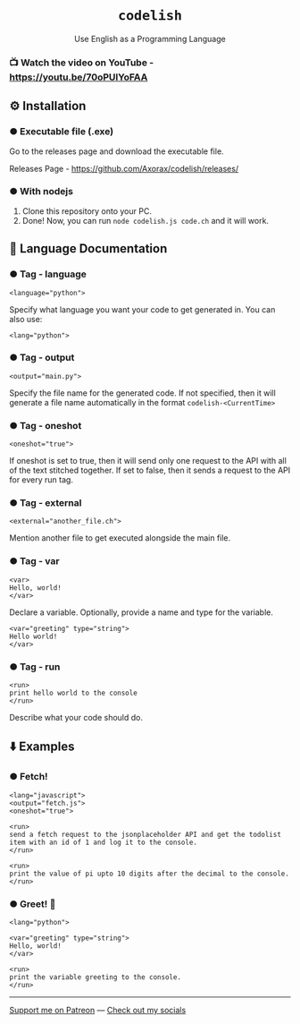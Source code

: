 <h1 align="center"><code>codelish</code></h1>

<p align="center">Use English as a Programming Language</p>

### 📺 Watch the video on YouTube - https://youtu.be/70oPUlYoFAA

## ⚙️ Installation

### ● Executable file (.exe)

Go to the releases page and download the executable file.

Releases Page - https://github.com/Axorax/codelish/releases/

### ● With nodejs

1. Clone this repository onto your PC.
2. Done! Now, you can run `node codelish.js code.ch` and it will work.

## 🔗 Language Documentation

### ● Tag - language

```
<language="python">
```

Specify what language you want your code to get generated in. You can also use:

```
<lang="python">
```

### ● Tag - output

```
<output="main.py">
```

Specify the file name for the generated code. If not specified, then it will generate a file name automatically in the format `codelish-<CurrentTime>`

### ● Tag - oneshot

```
<oneshot="true">
```

If oneshot is set to true, then it will send only one request to the API with all of the text stitched together. If set to false, then it sends a request to the API for every run tag.

### ● Tag - external

```
<external="another_file.ch">
```

Mention another file to get executed alongside the main file.

### ● Tag - var

```
<var>
Hello, world!
</var>
```

Declare a variable. Optionally, provide a name and type for the variable.

```
<var="greeting" type="string">
Hello world!
</var>
```

### ● Tag - run

```
<run>
print hello world to the console
</run>
```

Describe what your code should do.

## ⬇️ Examples

### ● Fetch!

```
<lang="javascript">
<output="fetch.js">
<oneshot="true">

<run>
send a fetch request to the jsonplaceholder API and get the todolist item with an id of 1 and log it to the console.
</run>

<run>
print the value of pi upto 10 digits after the decimal to the console.
</run>
```

### ● Greet! 👋

```
<lang="python">

<var="greeting" type="string">
Hello, world!
</var>

<run>
print the variable greeting to the console.
</run>
```

---

[Support me on Patreon](https://www.patreon.com/axorax) —
[Check out my socials](https://github.com/axorax/socials)
